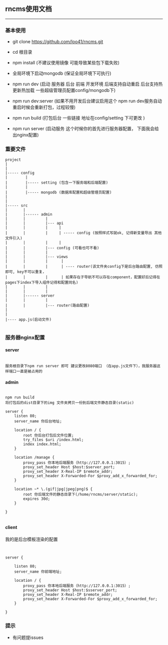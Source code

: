 ## rncms使用文档

---

### 基本使用

- git clone https://github.com/loo41/rncms.git

- cd 根目录

- npm install (不建议使用镜像 可能导致某些包下载失败)

- 全局环境下启动mongodb (保证全局环境下可执行)

- npm run dev (启动 服务器 后台 前端 开发环境 后端支持自动重启 后台支持热更新热加载 一些超级管理员配置config/mongodb下)

- npm run dev:server (如果不用开发后台建议启用这个 npm run dev服务自动重启时候会重新打包，过程较慢)

- npm run build (打包后台 一些链接 地址在config/setting 下可更改 )

- npm run server (启动服务 这个时候你的首先进行服务器配置， 下面我会给出nginx配置)


### 重要文件

```
project
|
|
|----- config
|        |
|        |----- setting (包含一下服务端和后端配置)
|        |
|        |----- mongodb (数据库配置和超级管理员配置)
|
|
|----- src
|       |
|       |------ admin
|       |         |
|       |         |--- api
|       |         |     |
|       |         |     | ----- config (按照样式写就ok, 记得新变量导出 其他文件引入)
|       |         |     |
|       |         |--- config (可看也可不看)
|       |         | 
|       |         |--- views
|       |         |      |
|       |         |      | ---- router(该文件夹config下是后台路由配置, 仿照即可, key不可以重复，
|       |         |      | 如果存在子导航不可以存在component，配置好后记得在pages下index下导入组件记得和配置同名)
|       |         |
|       |         |
|       |------ server
|       |         |
|       |         |--- router(路由配置)
|
|
|---- app.js(启动文件)


```

### 服务器nginx配置

#### server

```text

服务根目录下npm run server 即可 建议更改8080端口 （在app.js文件下），我服务器这样端口一直是被占用的

```


#### admin

```text

npm run build
将打包后的dist目录下的img 文件夹拷贝一份到后端文件静态目录(static)

server {
    listen 80;
    server_name 你后台地址;
    
    location / {
        root 你后台打包后文件位置;
        try_files $uri /index.html;
        index index.html;
    }

    location /manage {
        proxy_pass 你本地后端服务（http://127.0.0.1:3015）;
        proxy_set_header Host $host:$server_port;
        proxy_set_header X-Real-IP $remote_addr;
        proxy_set_header X-Forwarded-For $proxy_add_x_forwarded_for;
    }
    
    location ~* \.(gif|jpg|jpeg|png)$ {
        root 你后端文件的静态目录下(/home/rncms/server/static);
        expires 30d;
    }

}


```

#### client

我的是后台模板渲染的配置

```text


server {

    listen 80;
    server_name 你前端地址;
    
    location / {
        proxy_pass 你本地后端服务（http://127.0.0.1:3015）;
        proxy_set_header Host $host:$sserver_port;
        proxy_set_header X-Real-IP $remote_addr;
        proxy_set_header X-Forwarded-For $proxy_add_x_forwarded_for;
    }

}
```

### 提示

+ 有问题提issues


